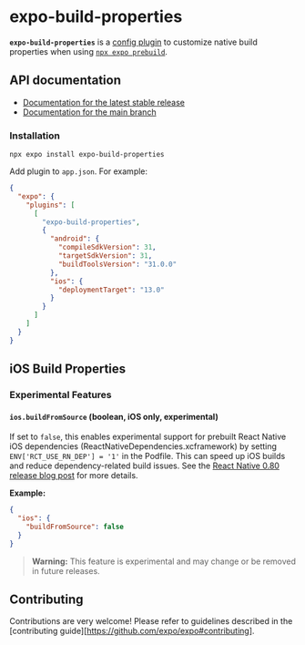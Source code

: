 # expo-build-properties

**`expo-build-properties`** is a [config plugin](https://docs.expo.dev/config-plugins/introduction/) to customize native build properties when using [`npx expo prebuild`](https://docs.expo.dev/workflow/prebuild/).

## API documentation

- [Documentation for the latest stable release](https://docs.expo.dev/versions/latest/sdk/build-properties/)
- [Documentation for the main branch](https://docs.expo.dev/versions/unversioned/sdk/build-properties/)

### Installation

```
npx expo install expo-build-properties
```

Add plugin to `app.json`. For example:

```json
{
  "expo": {
    "plugins": [
      [
        "expo-build-properties",
        {
          "android": {
            "compileSdkVersion": 31,
            "targetSdkVersion": 31,
            "buildToolsVersion": "31.0.0"
          },
          "ios": {
            "deploymentTarget": "13.0"
          }
        }
      ]
    ]
  }
}
```

## iOS Build Properties

### Experimental Features

#### `ios.buildFromSource` (boolean, iOS only, experimental)

If set to `false`, this enables experimental support for prebuilt React Native iOS dependencies (ReactNativeDependencies.xcframework) by setting `ENV['RCT_USE_RN_DEP'] = '1'` in the Podfile. This can speed up iOS builds and reduce dependency-related build issues. See the [React Native 0.80 release blog post](https://reactnative.dev/blog/2025/06/12/react-native-0.80#experimental---react-native-ios-dependencies-are-now-prebuilt) for more details.

**Example:**

```json
{
  "ios": {
    "buildFromSource": false
  }
}
```

> **Warning:** This feature is experimental and may change or be removed in future releases.

## Contributing

Contributions are very welcome! Please refer to guidelines described in the [contributing guide][https://github.com/expo/expo#contributing].
